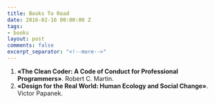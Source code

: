 ```yaml
---
title: Books To Read
date: 2016-02-16 00:00:00 Z
tags:
- books
layout: post
comments: false
excerpt_separator: "<!--more-->"
---
```


1. **«The Clean Coder: A Code of Conduct for Professional Programmers»**. Robert C. Martin. 
2. **«Design for the Real World: Human Ecology and Social Change»**. Victor Papanek.